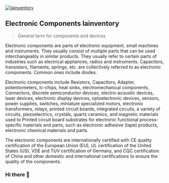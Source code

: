 <a href="https://iainventory.com/"><img src="https://github.com/huanghaodong888/Electronic-components-Iainventory/assets/49135762/0dd41f56-8404-4448-94f7-45b387497f3d" style="display: block; margin: 0 auto;" alt="Iainventory">
</a>
<h2>Electronic Components Iainventory</h2>
<blockquote><p>General term for components and devices</p></blockquote>

Electronic components are parts of electronic equipment, small machines and instruments. They usually consist of multiple parts that can be used interchangeably in similar products. They usually refer to certain parts of industries such as electrical appliances, radios and instruments. Capacitors, transistors, filaments, springs, etc. are collectively referred to as electronic components. Common ones include diodes.

Electronic components include <a href="https://iainventory.com/collections/resistors/" style="text-decoration: none;">Resistors</a>, <a href="https://iainventory.com/collections/capacitors-1" style="text-decoration: none;">Capacitors</a>, <a href="https://iainventory.com/collections/adapter" style="text-decoration: none;">Adapter</a>, potentiometers, <a href="https://iainventory.com/collections/ic-chips" style="text-decoration: none;">Ic-chips</a>, heat sinks, <a href="https://iainventory.com/collections/electronic-components" style="text-decoration: none;">electromechanical components</a>, <a href="https://iainventory.com/collections/connectors" style="text-decoration: none;">Connectors</a>, discrete semiconductor devices, electro-acoustic devices, laser devices, electronic display devices, optoelectronic devices, sensors, power supplies, switches, miniature specialized motors, electronic transformers, relays, printed circuit boards, integrated circuits, a variety of circuits, piezoelectrics, crystals, quartz ceramics, and magnetic materials used to Printed circuit board substrates for electronic functional process-specific materials and parts, such as electronic adhesive (tape) products, electronic chemical materials and parts.

The electronic components are internationally certified with CE quality certification of the European Union (EU), UL certification of the United States (US), VDE and TUV certification of Germany, and CQC certification of China and other domestic and international certifications to ensure the quality of the components.

### Hi there 👋

<!--
**huanghaodong888/huanghaodong888** is a ✨ _special_ ✨ repository because its `README.md` (this file) appears on your GitHub profile.

Here are some ideas to get you started:

- 🔭 I’m currently working on ...
- 🌱 I’m currently learning ...
- 👯 I’m looking to collaborate on ...
- 🤔 I’m looking for help with ...
- 💬 Ask me about ...
- 📫 How to reach me: ...
- 😄 Pronouns: ...
- ⚡ Fun fact: ...
-->
